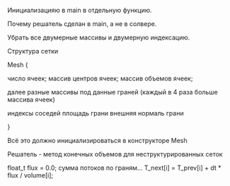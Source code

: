 
Инициализацияю в main в отдельную функцию.

Почему решатель сделан в main, а не в солвере.

Убрать все двумерные массивы и двумерную индексацию.

Структура сетки

Mesh {

число ячеек;
массив центров ячеек;
массив объемов ячеек;

далее разные массивы под данные граней (каждый в 4 раза больше массива ячеек)

индексы соседей
площадь грани
внешняя нормаль грани

}

Всё это должно инициализироваться в конструкторе Mesh

Решатель - метод конечных объемов для неструктурированных сеток

float_t flux = 0.0;
сумма потоков по граням...
T_next[i] = T_prev[i] + dt * flux / volume[i];
